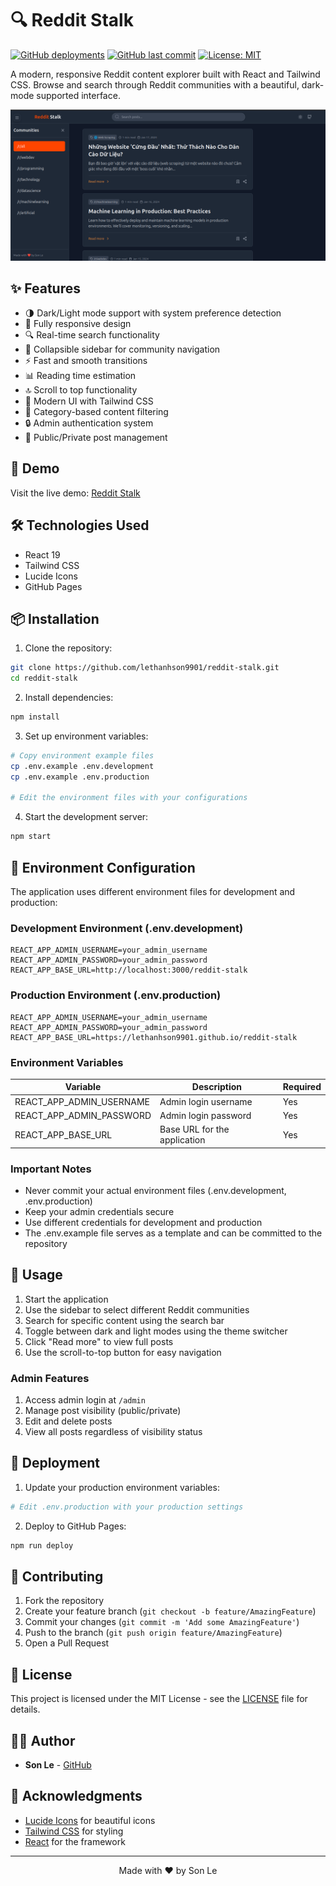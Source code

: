# 🔍 Reddit Stalk

[![GitHub deployments](https://img.shields.io/github/deployments/lethanhson9901/reddit-stalk/github-pages?label=deployment)](https://lethanhson9901.github.io/reddit-stalk)
[![GitHub last commit](https://img.shields.io/github/last-commit/lethanhson9901/reddit-stalk)](https://github.com/lethanhson9901/reddit-stalk/commits/main)
[![License: MIT](https://img.shields.io/badge/License-MIT-yellow.svg)](https://opensource.org/licenses/MIT)

A modern, responsive Reddit content explorer built with React and Tailwind CSS. Browse and search through Reddit communities with a beautiful, dark-mode supported interface.

![alt text](image.png)

## ✨ Features

- 🌗 Dark/Light mode support with system preference detection
- 📱 Fully responsive design
- 🔍 Real-time search functionality
- 📂 Collapsible sidebar for community navigation
- ⚡ Fast and smooth transitions
- 📊 Reading time estimation
- 🔝 Scroll to top functionality
- 🎨 Modern UI with Tailwind CSS
- 🎯 Category-based content filtering
- 🔒 Admin authentication system
- 🔐 Public/Private post management

## 🚀 Demo

Visit the live demo: [Reddit Stalk](https://lethanhson9901.github.io/reddit-stalk)

## 🛠️ Technologies Used

- React 19
- Tailwind CSS
- Lucide Icons
- GitHub Pages

## 📦 Installation

1. Clone the repository:
```bash
git clone https://github.com/lethanhson9901/reddit-stalk.git
cd reddit-stalk
```

2. Install dependencies:
```bash
npm install
```

3. Set up environment variables:
```bash
# Copy environment example files
cp .env.example .env.development
cp .env.example .env.production

# Edit the environment files with your configurations
```

4. Start the development server:
```bash
npm start
```

## 🔧 Environment Configuration

The application uses different environment files for development and production:

### Development Environment (.env.development)
```env
REACT_APP_ADMIN_USERNAME=your_admin_username
REACT_APP_ADMIN_PASSWORD=your_admin_password
REACT_APP_BASE_URL=http://localhost:3000/reddit-stalk
```

### Production Environment (.env.production)
```env
REACT_APP_ADMIN_USERNAME=your_admin_username
REACT_APP_ADMIN_PASSWORD=your_admin_password
REACT_APP_BASE_URL=https://lethanhson9901.github.io/reddit-stalk
```

### Environment Variables
| Variable | Description | Required |
|----------|-------------|----------|
| REACT_APP_ADMIN_USERNAME | Admin login username | Yes |
| REACT_APP_ADMIN_PASSWORD | Admin login password | Yes |
| REACT_APP_BASE_URL | Base URL for the application | Yes |

### Important Notes
- Never commit your actual environment files (.env.development, .env.production)
- Keep your admin credentials secure
- Use different credentials for development and production
- The .env.example file serves as a template and can be committed to the repository

## 📝 Usage

1. Start the application
2. Use the sidebar to select different Reddit communities
3. Search for specific content using the search bar
4. Toggle between dark and light modes using the theme switcher
5. Click "Read more" to view full posts
6. Use the scroll-to-top button for easy navigation

### Admin Features
1. Access admin login at `/admin`
2. Manage post visibility (public/private)
3. Edit and delete posts
4. View all posts regardless of visibility status

## 🚀 Deployment

1. Update your production environment variables:
```bash
# Edit .env.production with your production settings
```

2. Deploy to GitHub Pages:
```bash
npm run deploy
```

## 🤝 Contributing

1. Fork the repository
2. Create your feature branch (`git checkout -b feature/AmazingFeature`)
3. Commit your changes (`git commit -m 'Add some AmazingFeature'`)
4. Push to the branch (`git push origin feature/AmazingFeature`)
5. Open a Pull Request

## 📄 License

This project is licensed under the MIT License - see the [LICENSE](LICENSE) file for details.

## 👨‍💻 Author

- **Son Le** - [GitHub](https://github.com/lethanhson9901)

## 🙏 Acknowledgments

- [Lucide Icons](https://lucide.dev/) for beautiful icons
- [Tailwind CSS](https://tailwindcss.com/) for styling
- [React](https://reactjs.org/) for the framework

---

<p align="center">Made with ❤️ by Son Le</p>